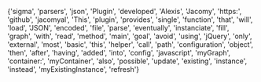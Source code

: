 {'sigma', 'parsers', 'json', 'Plugin', 'developed', 'Alexis', 'Jacomy', 'https:', 'github', 'jacomyal', 'This', 'plugin', 'provides', 'single', 'function', 'that', 'will', 'load', 'JSON', 'encoded', 'file', 'parse', 'eventually', 'instanciate', 'fill', 'graph', 'with', 'read', 'method', 'main', 'goal', 'avoid', 'using', 'jQuery', 'only', 'external', 'most', 'basic', 'this', 'helper', 'call', 'path', 'configuration', 'object', 'then', 'after', 'having', 'added', 'into', 'config', 'javascript', 'myGraph', 'container:', 'myContainer', 'also', 'possible', 'update', 'existing', 'instance', 'instead', 'myExistingInstance', 'refresh'}
